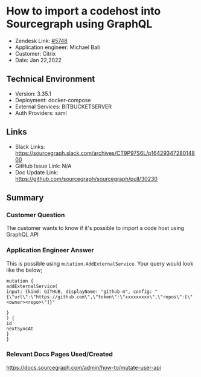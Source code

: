 
# How to import a codehost into Sourcegraph using GraphQL <!-- Ticket Title  Hint: include keywords to make it searchable -->

- Zendesk Link: [#5748](https://sourcegraph.zendesk.com/agent/tickets/5748)
- Application engineer: Michael Bali
- Customer: Citrix <!-- Redact if this contains personally identifying information -->
- Date: Jan 22,2022

<!-- Data populated from integration, speak to Ben Gordon or Michael Bali if not working -->
<!-- During Internal team trial, fill missing data manually (we are waiting for all data to sync) -->

## Technical Environment
- Version: 3.35.1​
- Deployment: docker-compose
- External Services: BITBUCKETSERVER
- Auth Providers: saml


## Links
<!-- Data for application engineer manual entry -->
- Slack Links: https://sourcegraph.slack.com/archives/CT9P97S6L/p1642934728014800
- GitHub Issue Link: N/A
- Doc Update Link: https://github.com/sourcegraph/sourcegraph/pull/30230

## Summary
### Customer Question
The customer wants to know if it's possible to import a code host using GraphQL API

### Application Engineer Answer
This is possible using `mutation.AddExternalService`.
Your query would look like the below;
```
mutation {
addExternalService(
input: {kind: GITHUB, displayName: "github-m", config: "{\"url\":\"https://github.com\",\"token\":\"xxxxxxxxx\",\"repos\":[\"<owner><repo>\"]}"
 
}
) {
id
nextSyncAt
}
}
```

### Relevant Docs Pages Used/Created
https://docs.sourcegraph.com/admin/how-to/mutate-user-api

<!-- Once complete, upload a copy to https://github.com/sourcegraph/support-tools-internal/tree/main/resolved-tickets as a .md file -->
<!-- Name the file 5748.md -->
